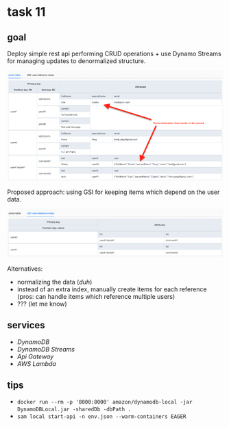 # task 11

## goal

Deploy simple rest api performing CRUD operations + use Dynamo Streams for managing updates to denormalized structure.

![table](./images/table.png)

Proposed approach: using GSI for keeping items which depend on the user data.

![index](./images/index.png)

Alternatives:

-   normalizing the data (_duh_)
-   instead of an extra index, manually create items for each reference (pros: can handle items which reference multiple
    users)
-   ??? (let me know)

## services

-   _DynamoDB_
-   _DynamoDB Streams_
-   _Api Gateway_
-   _AWS Lambda_

## tips

-   `docker run --rm -p '8000:8000' amazon/dynamodb-local -jar DynamoDBLocal.jar -sharedDb -dbPath .`
-   `sam local start-api -n env.json --warm-containers EAGER`
